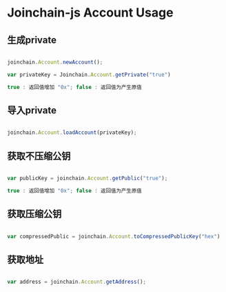 # Joinchain-js Account Usage

## 生成private

```javascript

joinchain.Account.newAccount();

var privateKey = Joinchain.Account.getPrivate("true")

true : 返回值增加 "0x"; false : 返回值为产生原值
```

## 导入private

```javascript

joinchain.Account.loadAccount(privateKey);

```

## 获取不压缩公钥

```javascript

var publicKey = joinchain.Account.getPublic("true");

true : 返回值增加 "0x"; false : 返回值为产生原值

```

## 获取压缩公钥

```javascript

var compressedPublic = joinchain.Account.toCompressedPublicKey("hex")

```

## 获取地址

```javascript

var address = joinchain.Account.getAddress();

```